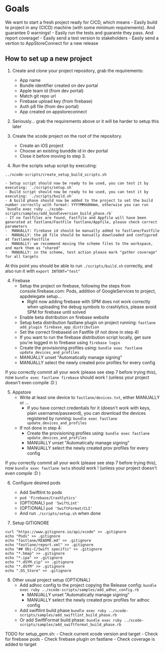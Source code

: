 # Goals

We want to start a fresh project ready for CICD, which means
    - Easily build te project in any (CICD)  machine (with some minimum requirements). And guarantee 0 warnings!
    - Easily run the tests and guarante they pass. And report coverage!
    - Easily send a test version to stakeholders
    - Easily send a vertion to AppStoreConnect for a new release

## How to set up a new project
1. Create and clone your project repository, grab the requirements:
    - App name
    - Bundle identifier created on dev portal
    - Apple team id (from dev portal)
    - Match git repo url
    - Firebase upload key (from firebase)
    - Auth p8 file (from dev portal)
    - App created on appstoreconnect

1. Seriously... grab the requirements above or it will be harder to setup this later

2. Create the xcode project on the root of the repository.
    - Create an iOS project
    - Choose an existing bunddle id in dev portal
    - Close it before moving to step 3.

3. Run the scripts setup script by executing:
```
../xcode-scripts/create_setup_build_scripts.sh
```
    - Setup script should now be ready to be used, you can test it by executing: `./scripts/setup.sh`
    - Build script should now be ready to be used, you can test it by executing: `./scripts/build.sh`
    - A build phase should now be added to the project to set the build number correctly with format: YYYYMMddHHmm, otherwise you can run `bundle exec ruby ../xcode-scripts/samples/add_bundleversion_build_phase.rb`
    - If no fastfiles are found, Fastfile and Appfile will have been generated at fastlane/FastFile fastlane/Appfile, please check correct parameters
    -  MANUALLY: firebase id should be manually added to fastlane/Fastfile
    -  MANUALLY: the p8 file should be manually downloaded and configured at fastlane/Fastfile
    -  MANUALLY: we recommend moving the scheme files to the workspace, and mark them as "shared"
    -  MANUALLY: in the scheme, test action please mark "gather coverage" for all targets

At this point you should be able to run `./scripts/build.sh` correctly, and also run it with `export INTENT="test"`

4. Firebase
    - Setup the project on firebase, following the steps from console.firebase.com: Pods, addition of GoogleServices to project, appdelegate setup...
      - Right now adding firebase with SPM does not work correctly when uploading the debug symbols to crashlytics, please avoid SPM for firebase until solved
    - Enable beta distribution on firebase website
    - Setup beta distribution fastlane plugin on project running: `fastlane add_plugin firebase_app_distribution`
    - Set the correct firebaseid on Fastfile (if not done in step 4)
    - If you want to run the firebase distribution script locally, get sure you're logged in to firebase using `firebase login`
    - Create the provisioning profiles using: `bundle exec fastlane update_devices_and_profiles`
    - MANUALLY unset "Automatically manage signing" 
    - MANUALLY select the newly created prov profiles for every config

If you correctly commit all your work (please see step 7 before trying this), now `bundle exec fastlane firebase` should work ! (unless your project doesn't even compile :D )

5. Appstore
    - Write at least one device to `fastlane/devices.txt`, either MANUALLY or ... 
      - If you have correct credentials for it (doesn't work with keys, plain username/password), you can download the devices registered by running: `bundle exec fastlane update_devices_and_profiles`
    - If not done in step 4:
      - Create the provisioning profiles using: `bundle exec fastlane update_devices_and_profiles`
      - MANUALLY unset "Automatically manage signing"
      - MANUALLY select the newly created prov profiles for every config

If you correctly commit all your work (please see step 7 before trying this), now `bundle exec fastlane beta` should work ! (unless your project doesn't even compile :D )

6. Configure desired pods
    - Add Swiftlint to pods 
    - `pod 'Firebase/Crashlytics'`
    - (OPTIONAL) `pod 'SwiftLint'`
    - (OPTIONAL) `pod 'SwiftFormat/CLI'` 
    - And run `./scripts/setup.sh` when done

7. Setup GITIGNORE
```
curl "https://www.gitignore.io/api/xcode" >> .gitignore
echo "Pods" >> .gitignore 
echo "fastlane/README.md" >> .gitignore 
echo "fastlane/report.xml" >> .gitignore 
echo "## Obj-C/Swift specific" >> .gitignore
echo "*.hmap" >> .gitignore
echo "*.ipa" >> .gitignore
echo "*.dSYM.zip" >> .gitignore
echo "*.dSYM" >> .gitignore
echo ".DS_Store" >> .gitignore
```
8. Other usual project setup (OPTIONAL)
    - Add adhoc config to the project copying the Release config: `bundle exec ruby ../xcode-scripts/samples/add_adhoc_config.rb`
      - MANUALLY unset "Automatically manage signing"
      - MANUALLY select the newly created prov profiles for adhoc config
    - Add swiftlint build phase `bundle exec ruby ../xcode-scripts/samples/add_swiftlint_build_phase.rb`
    - Or add SwiftFormat build phase: `bundle exec ruby ../xcode-scripts/samples/add_swiftformat_build_phase.rb`

TODO for setup_gem.sh:
    - Check current xcode version and target
    - Check for firebase pods
    - Check firebase plugin on fastlane
    - Check coverage is added to target

